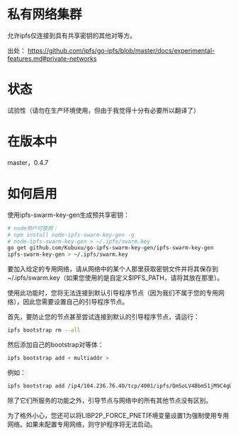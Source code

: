# 私有网络集群
允许ipfs仅连接到具有共享密钥的其他对等方。

出处： https://github.com/ipfs/go-ipfs/blob/master/docs/experimental-features.md#private-networks

# 状态
试验性（请勿在生产环境使用，但由于我觉得十分有必要所以翻译了）

# 在版本中
master，0.4.7

# 如何启用
使用ipfs-swarm-key-gen生成预共享密钥：
```sh
# node用户可使用：
# npm install node-ipfs-swarm-key-gen -g
# node-ipfs-swarm-key-gen > ~/.ipfs/swarm.key
go get github.com/Kubuxu/go-ipfs-swarm-key-gen/ipfs-swarm-key-gen
ipfs-swarm-key-gen > ~/.ipfs/swarm.key
```
要加入给定的专用网络，请从网络中的某个人那里获取密钥文件并将其保存到~/.ipfs/swarm.key（如果您使用的是自定义$IPFS_PATH，请将其放在那里）。

使用此功能时，您将无法连接到默认引导程序节点（因为我们不属于您的专用网络），因此您需要设置自己的引导程序节点。

首先，要防止您的节点甚至尝试连接到默认的引导程序节点，请运行：
```sh
ipfs bootstrap rm --all
```
然后添加自己的bootstrap对等体：
```sh
ipfs bootstrap add < multiaddr >
```
例如：
```sh
ipfs bootstrap add /ip4/104.236.76.40/tcp/4001/ipfs/QmSoLV4Bbm51jM9C4gDYZQ9Cy3U6aXMJDAbzgu2fzaDs64
```
除了它们所服务的功能之外，引导节点与网络中的所有其他节点没有区别。

为了格外小心，您还可以将LIBP2P_FORCE_PNET环境变量设置1为强制使用专用网络。如果未配置专用网络，则守护程序将无法启动。

